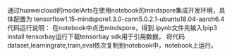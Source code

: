 通过huaweicloud的modelArts在使用notebook的mindspore集成开发环境，具体配置为
tensorflow1.15-mindspore1.3.0-cann5.0.2.1-ubuntu18.04-aarch6.4
代码运行说明：
在notebook中点击mindspore，得到.ipynb文件先输入!pip3 install tensorbay运行下载tensorbay sdk用于引用数据，
将代码dataset,learningrate,train,eval依次复制到notebook中，notebook上运行。


